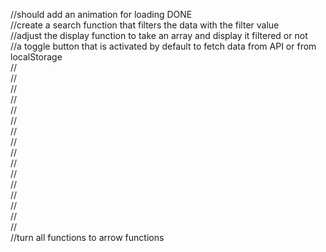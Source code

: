 //should add an animation for loading DONE  
//create a search function that filters the data with the filter value  
//adjust the display function to take an array and display it filtered or not  
//a toggle button that is activated by default to fetch data from API or from localStorage  
//  
//  
//  
//  
//  
//  
//  
//  
//  
//  
//  
//  
//  
//  
//  
//  
//turn all functions to arrow functions  
